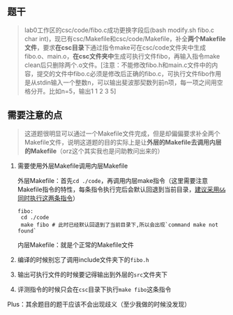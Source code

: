 ## 题干

> lab0工作区的csc/code/fibo.c成功更换字段后(bash modify.sh fibo.c char int)，现已有csc/Makefile和csc/code/Makefile，补全**两个Makefile文件**，要求**在csc目录**下通过指令make可在csc/code文件夹中生成fibo.o、main.o，**在csc文件夹中**生成可执行文件fibo，再输入指令make clean后只删除两个.o文件。[注意：不能修改fibo.h和main.c文件中的内容，提交的文件中fibo.c必须是修改后正确的fibo.c，可执行文件fibo作用是从stdin输入一个整数n，可以输出斐波那契数列前n项，每一项之间用空格分开。比如n=5，输出1 1 2 3 5]

## 需要注意的点

> 这道题很明显可以通过一个Makefile文件完成，但是却偏偏要求补全两个Makefile文件，说明这道题的目的实际上是让**外层的Makefile去调用内层的Makefile**（orz这个其实我也是问助教问出来的）

1. 需要使用外层Makefile调用内层Makefile

   外层Makefile：首先`cd ./code`，再调用内层make指令（这里需要注意Makefile指令的特性，每条指令执行完后会默认回退到当前目录，<u>建议采用`&&`同时执行这两条指令</u>）

   ```shell
   fibo:
   	cd ./code
   	make fibo # 此时已经默认回退到了当前目录下,所以会出现`command make not found`
   ```

   内层Makefile：就是个正常的Makefile文件

2. 编译的时候别忘了调用include文件夹下的`fibo.h`

3. 输出可执行文件的时候要记得输出到外层的`src`文件夹下

4. 评测指令的时候只会在`csc`目录下执行`make fibo`这条指令

Plus：其余题目的题干应该不会出现歧义（至少我做的时候没发现）


